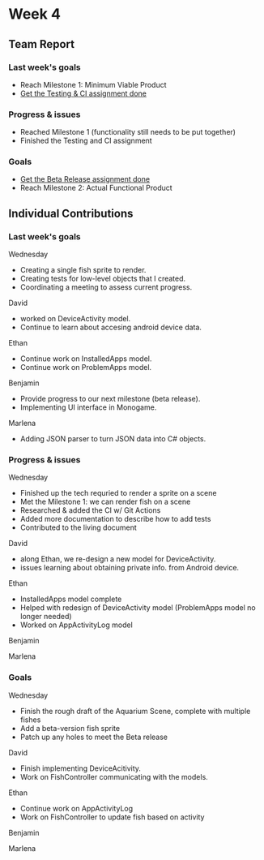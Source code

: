 # Week 4 #
## Team Report ##
### Last week's goals ###
- Reach Milestone 1: Minimum Viable Product
- [Get the Testing & CI assignment done](https://homes.cs.washington.edu/~rjust/courses/2021Spring/CSE403/project/project05.html)

### Progress & issues ###
- Reached Milestone 1 (functionality still needs to be put together)
- Finished the Testing and CI assignment

### Goals ###
- [Get the Beta Release assignment done](https://homes.cs.washington.edu/~rjust/courses/2021Spring/CSE403/project/project06.html)
- Reach Milestone 2: Actual Functional Product

## Individual Contributions
### Last week's goals ###
Wednesday
- Creating a single fish sprite to render.
- Creating tests for low-level objects that I created.
- Coordinating a meeting to assess current progress.

David
- worked on DeviceActivity model.
- Continue to learn about accesing android device data.

Ethan
- Continue work on InstalledApps model.
- Continue work on ProblemApps model.

Benjamin
- Provide progress to our next milestone (beta release).
- Implementing UI interface in Monogame.

Marlena
- Adding JSON parser to turn JSON data into C# objects.

### Progress & issues ###
Wednesday
- Finished up the tech requried to render a sprite on a scene
- Met the Milestone 1: we can render fish on a scene
- Researched & added the CI w/ Git Actions
- Added more documentation to describe how to add tests
- Contributed to the living document

David
- along Ethan, we re-design a new model for DeviceActivity.
- issues learning about obtaining private info. from Android device.

Ethan
- InstalledApps model complete
- Helped with redesign of DeviceActivity model (ProblemApps model no longer needed)
- Worked on AppActivityLog model

Benjamin


Marlena


### Goals ###
Wednesday
- Finish the rough draft of the Aquarium Scene, complete with multiple fishes
- Add a beta-version fish sprite
- Patch up any holes to meet the Beta release

David
- Finish implementing DeviceAcitivity.
- Work on FishController communicating with the models.


Ethan
- Continue work on AppActivityLog
- Work on FishController to update fish based on activity

Benjamin


Marlena


